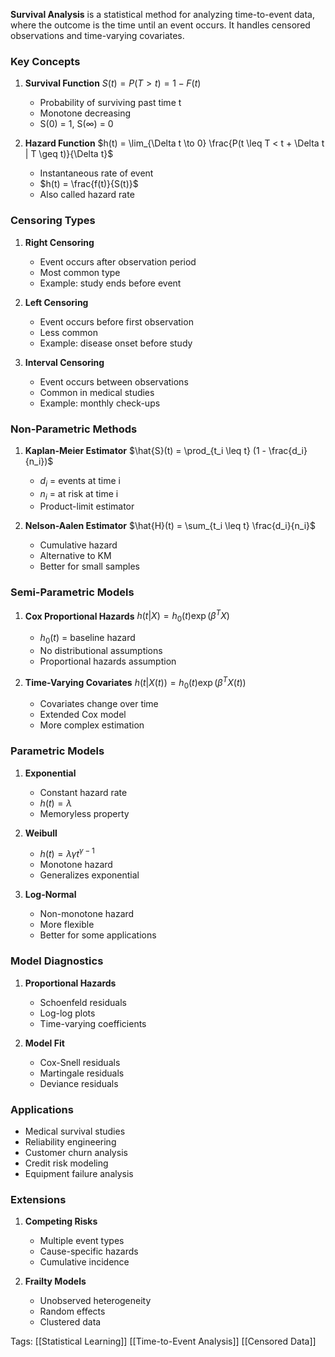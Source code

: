 **Survival Analysis** is a statistical method for analyzing time-to-event data, where the outcome is the time until an event occurs. It handles censored observations and time-varying covariates.

### Key Concepts

1. **Survival Function**
   $S(t) = P(T > t) = 1 - F(t)$
   - Probability of surviving past time t
   - Monotone decreasing
   - S(0) = 1, S(∞) = 0

2. **Hazard Function**
   $h(t) = \lim_{\Delta t \to 0} \frac{P(t \leq T < t + \Delta t | T \geq t)}{\Delta t}$
   - Instantaneous rate of event
   - $h(t) = \frac{f(t)}{S(t)}$
   - Also called hazard rate

### Censoring Types

1. **Right Censoring**
   - Event occurs after observation period
   - Most common type
   - Example: study ends before event

2. **Left Censoring**
   - Event occurs before first observation
   - Less common
   - Example: disease onset before study

3. **Interval Censoring**
   - Event occurs between observations
   - Common in medical studies
   - Example: monthly check-ups

### Non-Parametric Methods

1. **Kaplan-Meier Estimator**
   $\hat{S}(t) = \prod_{t_i \leq t} (1 - \frac{d_i}{n_i})$
   - $d_i$ = events at time i
   - $n_i$ = at risk at time i
   - Product-limit estimator

2. **Nelson-Aalen Estimator**
   $\hat{H}(t) = \sum_{t_i \leq t} \frac{d_i}{n_i}$
   - Cumulative hazard
   - Alternative to KM
   - Better for small samples

### Semi-Parametric Models

1. **Cox Proportional Hazards**
   $h(t|X) = h_0(t)\exp(\beta^TX)$
   - $h_0(t)$ = baseline hazard
   - No distributional assumptions
   - Proportional hazards assumption

2. **Time-Varying Covariates**
   $h(t|X(t)) = h_0(t)\exp(\beta^TX(t))$
   - Covariates change over time
   - Extended Cox model
   - More complex estimation

### Parametric Models

1. **Exponential**
   - Constant hazard rate
   - $h(t) = \lambda$
   - Memoryless property

2. **Weibull**
   - $h(t) = \lambda\gamma t^{\gamma-1}$
   - Monotone hazard
   - Generalizes exponential

3. **Log-Normal**
   - Non-monotone hazard
   - More flexible
   - Better for some applications

### Model Diagnostics

1. **Proportional Hazards**
   - Schoenfeld residuals
   - Log-log plots
   - Time-varying coefficients

2. **Model Fit**
   - Cox-Snell residuals
   - Martingale residuals
   - Deviance residuals

### Applications
- Medical survival studies
- Reliability engineering
- Customer churn analysis
- Credit risk modeling
- Equipment failure analysis

### Extensions

1. **Competing Risks**
   - Multiple event types
   - Cause-specific hazards
   - Cumulative incidence

2. **Frailty Models**
   - Unobserved heterogeneity
   - Random effects
   - Clustered data

Tags:
[[Statistical Learning]]
[[Time-to-Event Analysis]]
[[Censored Data]] 